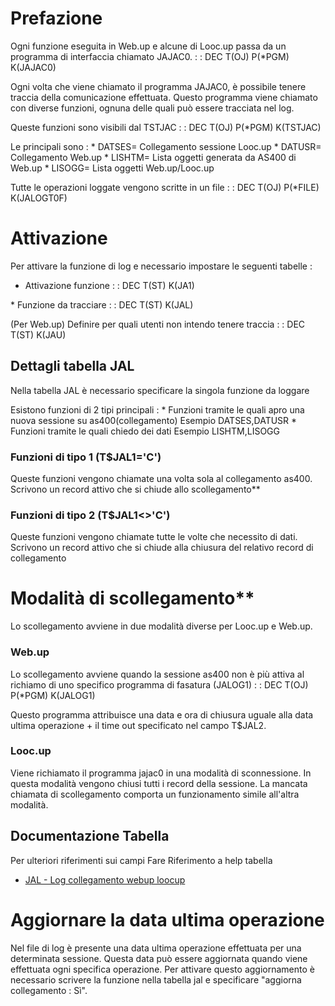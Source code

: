 # Prefazione
Ogni funzione eseguita in Web.up e alcune di Looc.up passa da  un programma di interfaccia chiamato JAJAC0.
 :  : DEC T(OJ) P(\*PGM) K(JAJAC0)

Ogni volta che viene chiamato il programma JAJAC0, è possibile tenere traccia della comunicazione effettuata.
Questo programma viene chiamato con diverse funzioni, ognuna delle quali può essere tracciata nel log.

Queste funzioni sono visibili dal TSTJAC
 :  : DEC T(OJ) P(\*PGM) K(TSTJAC)

Le principali sono : 
 \* DATSES= Collegamento sessione Looc.up
 \* DATUSR= Collegamento Web.up
 \* LISHTM= Lista oggetti generata da AS400 di Web.up
 \* LISOGG= Lista oggetti Web.up/Looc.up

Tutte le operazioni loggate vengono scritte in un file
 :  : DEC T(OJ) P(\*FILE) K(JALOGT0F)

# Attivazione
Per attivare la funzione di log e necessario impostare le seguenti tabelle : 
-  Attivazione funzione
 :  : DEC T(ST) K(JA1)

 \* Funzione da tracciare
 :  : DEC T(ST) K(JAL)

(Per Web.up) Definire per quali utenti non intendo tenere traccia
 :  : DEC T(ST) K(JAU)

## Dettagli tabella JAL
Nella tabella JAL è necessario specificare la singola funzione da loggare

Esistono funzioni di 2 tipi principali : 
 \* Funzioni tramite le quali apro una nuova sessione su as400(collegamento)
Esempio DATSES,DATUSR
 \* Funzioni tramite le quali chiedo dei dati
Esempio LISHTM,LISOGG

### Funzioni di tipo 1 (T$JAL1='C')
Queste funzioni vengono chiamate una volta sola al collegamento as400. Scrivono un record attivo che si chiude allo scollegamento\*\*

### Funzioni di tipo 2 (T$JAL1<>'C')
Queste funzioni vengono chiamate tutte le volte che necessito di dati. Scrivono un record attivo che si chiude alla chiusura del relativo record di collegamento

# Modalità di scollegamento\*\*
Lo scollegamento avviene in due modalità diverse per Looc.up e Web.up.

### Web.up
Lo scollegamento avviene quando la sessione as400 non è più attiva al richiamo di uno specifico programma di fasatura (JALOG1)
 :  : DEC T(OJ) P(\*PGM) K(JALOG1)

Questo programma attribuisce una data e ora di chiusura uguale alla data ultima operazione + il time out specificato nel campo T$JAL2.

### Looc.up
Viene richiamato il programma jajac0 in una modalità di sconnessione. In questa modalità vengono chiusi tutti i record della sessione.
La mancata chiamata di scollegamento comporta un funzionamento simile all'altra modalità.

## Documentazione Tabella
Per ulteriori riferimenti sui campi Fare Riferimento a help tabella
- [JAL - Log collegamento webup loocup](Sorgenti/DOC/OG/TA/JAL)

# Aggiornare la data ultima operazione
Nel file di log è presente una data ultima operazione effettuata per una determinata sessione.
Questa data può essere aggiornata quando viene effettuata ogni specifica operazione. Per attivare questo aggiornamento è necessario scrivere la funzione nella tabella jal e specificare "aggiorna collegamento :  Sì".
